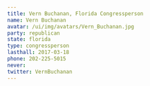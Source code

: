 ```yaml
---
title: Vern Buchanan, Florida Congressperson
name: Vern Buchanan
avatar: /ui/img/avatars/Vern_Buchanan.jpg
party: republican
state: florida
type: congressperson
lasthall: 2017-03-18
phone: 202-225-5015
never: 
twitter: VernBuchanan
---
```

